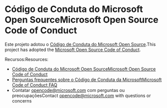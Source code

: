 # <a name="microsoft-open-source-code-of-conduct"></a><span data-ttu-id="69471-101">Código de Conduta do Microsoft Open Source</span><span class="sxs-lookup"><span data-stu-id="69471-101">Microsoft Open Source Code of Conduct</span></span>  

<span data-ttu-id="69471-102">Este projeto adotou o [Código de Conduta do Microsoft Open Source](https://opensource.microsoft.com/codeofconduct).</span><span class="sxs-lookup"><span data-stu-id="69471-102">This project has adopted the [Microsoft Open Source Code of Conduct](https://opensource.microsoft.com/codeofconduct).</span></span>  

<span data-ttu-id="69471-103">Recursos:</span><span class="sxs-lookup"><span data-stu-id="69471-103">Resources:</span></span>  

*   [<span data-ttu-id="69471-104">Código de Conduta do Microsoft Open Source</span><span class="sxs-lookup"><span data-stu-id="69471-104">Microsoft Open Source Code of Conduct</span></span>](https://opensource.microsoft.com/codeofconduct)  
*   [<span data-ttu-id="69471-105">Perguntas frequentes sobre o Código de Conduta da Microsoft</span><span class="sxs-lookup"><span data-stu-id="69471-105">Microsoft Code of Conduct FAQ</span></span>](https://opensource.microsoft.com/codeofconduct/faq)  
*   <span data-ttu-id="69471-106">Contatar [opencode@microsoft.com](mailto:opencode@microsoft.com) com perguntas ou preocupações</span><span class="sxs-lookup"><span data-stu-id="69471-106">Contact [opencode@microsoft.com](mailto:opencode@microsoft.com) with questions or concerns</span></span>  
